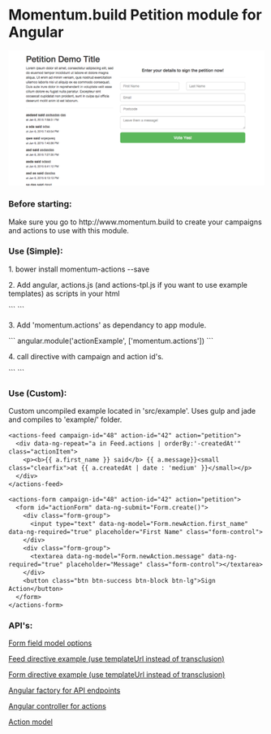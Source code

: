 <h1>Momentum.build Petition module for Angular</h1>

<img src="preview.png" />

<h3>Before starting:</h3>
<p>Make sure you go to http://www.momentum.build to create your campaigns and actions to use with this module.</p>

<h3>Use (Simple):</h3>

<p>1. bower install momentum-actions --save</p>
<p>2. Add angular, actions.js (and actions-tpl.js if you want to use example templates) as scripts in your html</p>
```
<script src="bower_components/angular/angular.min.js"></script>
<script src="bower_components/dist/actions.min.js"></script>
<script src="bower_components/dist/actions-tpl.min.js"></script>
```

<p>3. Add 'momentum.actions' as dependancy to app module.</p>
```
angular.module('actionExample', ['momentum.actions'])
```

<p>4. call directive with campaign and action id's.</p>
```
<example-feed campaign-id="48" action-id="42" action="petition" />
<example-form campaign-id="49" action-id="41" action="petition" />
```

<h3>Use (Custom):</h3>
<p>Custom uncompiled example located in 'src/example'. Uses gulp and jade and compiles to 'example/' folder.</p>

```
<actions-feed campaign-id="48" action-id="42" action="petition">
  <div data-ng-repeat="a in Feed.actions | orderBy:'-createdAt'" class="actionItem">
    <p><b>{{ a.first_name }} said</b> {{ a.message}}<small class="clearfix">at {{ a.createdAt | date : 'medium' }}</small></p>
  </div>
</actions-feed>
```

```
<actions-form campaign-id="48" action-id="42" action="petition"> 
  <form id="actionForm" data-ng-submit="Form.create()">
    <div class="form-group">
      <input type="text" data-ng-model="Form.newAction.first_name" data-ng-required="true" placeholder="First Name" class="form-control">
    </div>
    <div class="form-group">
      <textarea data-ng-model="Form.newAction.message" data-ng-required="true" placeholder="Message" class="form-control"></textarea>
    </div>
    <button class="btn btn-success btn-block btn-lg">Sign Action</button>
  </form>
</actions-form>
```

<h3>API's:</h3>
<p><a href="https://github.com/paulstefanday/Momentum/blob/master/api/models/Submission.js">Form field model options</a></p>
<p><a href="https://github.com/MomentumBuild/angular-actions/blob/master/src/module/app/directives/feed.js">Feed directive example (use templateUrl instead of transclusion)</a></p>
<p><a href="https://github.com/MomentumBuild/angular-actions/blob/master/src/module/app/directives/form.js">Form directive example (use templateUrl instead of transclusion)</a></p>
<p><a href="https://github.com/MomentumBuild/angular-actions/blob/master/src/module/app/service.js">Angular factory for API endpoints</a></p>
<p><a href="https://github.com/MomentumBuild/angular-actions/blob/master/src/module/app/controller.js">Angular controller for actions</a></p>
<p><a href="https://github.com/paulstefanday/Momentum/blob/master/api/models/Action.js">Action model</a></p>